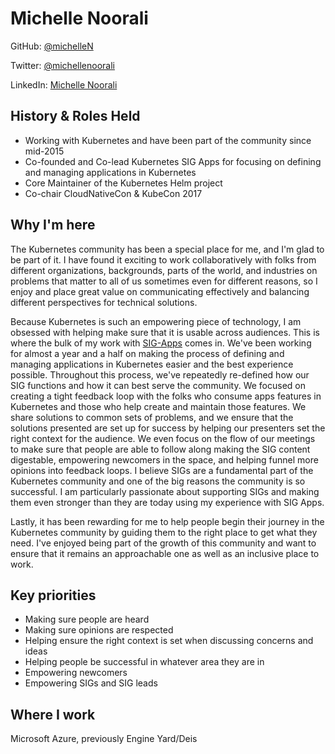 # Michelle Noorali

GitHub: [@michelleN](https://github.com/michelleN)

Twitter: [@michellenoorali](https://twitter.com/michellenoorali)

LinkedIn: [Michelle Noorali](https://www.linkedin.com/in/michelle-noorali-a588b516)

## History & Roles Held

- Working with Kubernetes and have been part of the community since mid-2015
- Co-founded and Co-lead Kubernetes SIG Apps for focusing on defining and managing applications in Kubernetes
- Core Maintainer of the Kubernetes Helm project
- Co-chair CloudNativeCon & KubeCon 2017

## Why I'm here

The Kubernetes community has been a special place for me, and I'm glad to be part of it. I have found it exciting to work collaboratively with folks from different organizations, backgrounds, parts of the world, and industries on problems that matter to all of us sometimes even for different reasons, so I enjoy and place great value on communicating effectively and balancing different perspectives for technical solutions.

Because Kubernetes is such an empowering piece of technology, I am obsessed with helping make sure that it is usable across audiences. This is where the bulk of my work with [SIG-Apps](https://github.com/kubernetes/community/tree/master/sig-apps) comes in. We've been working for almost a year and a half on making the process of defining and managing applications in Kubernetes easier and the best experience possible. Throughout this process, we've repeatedly re-defined how our SIG functions and how it can best serve the community. We focused on creating a tight feedback loop with the folks who consume apps features in Kubernetes and those who help create and maintain those features. We share solutions to common sets of problems, and we ensure that the solutions presented are set up for success by helping our presenters set the right context for the audience. We even focus on the flow of our meetings to make sure that people are able to follow along making the SIG content digestable, empowering newcomers in the space, and helping funnel more opinions into feedback loops. I believe SIGs are a fundamental part of the Kubernetes community and one of the big reasons the community is so successful. I am particularly passionate about supporting SIGs and making them even stronger than they are today using my experience with SIG Apps.

Lastly, it has been rewarding for me to help people begin their journey in the Kubernetes community by guiding them to the right place to get what they need. I've enjoyed being part of the growth of this community and want to ensure that it remains an approachable one as well as an inclusive place to work.

## Key priorities

- Making sure people are heard
- Making sure opinions are respected
- Helping ensure the right context is set when discussing concerns and ideas
- Helping people be successful in whatever area they are in
- Empowering newcomers
- Empowering SIGs and SIG leads

## Where I work

Microsoft Azure, previously Engine Yard/Deis
